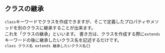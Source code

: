 ## クラスの継承
`class`キーワードでクラスを作成できますが、そこで定義したプロパティやメソッドを別のクラスに継承することが出来ます。  
これを「クラスの継承」といいます。
書き方は、クラスを作成する際に`extends`キーワードの後に継承したいクラス名を記述するだけです。  
`class クラス名 extends 継承したいクラス名{}`

